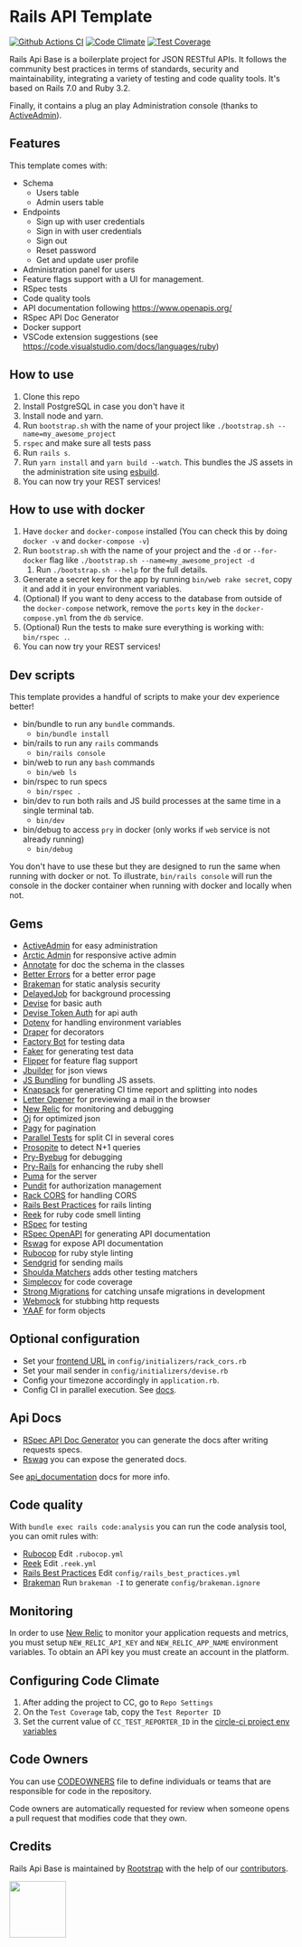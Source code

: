 # Rails API Template

[![Github Actions CI](https://github.com/rootstrap/rails_api_base/actions/workflows/ci.yml/badge.svg?event=push)](https://github.com/rootstrap/rails_api_base/actions)
[![Code Climate](https://codeclimate.com/github/rootstrap/rails_api_base/badges/gpa.svg)](https://codeclimate.com/github/rootstrap/rails_api_base)
[![Test Coverage](https://api.codeclimate.com/v1/badges/63de7f82c79f5fe82f46/test_coverage)](https://codeclimate.com/github/rootstrap/rails_api_base/test_coverage)

Rails Api Base is a boilerplate project for JSON RESTful APIs. It follows the community best practices in terms of standards, security and maintainability, integrating a variety of testing and code quality tools. It's based on Rails 7.0 and Ruby 3.2.

Finally, it contains a plug an play Administration console (thanks to [ActiveAdmin](https://github.com/activeadmin/activeadmin)).

## Features

This template comes with:
- Schema
  - Users table
  - Admin users table
- Endpoints
  - Sign up with user credentials
  - Sign in with user credentials
  - Sign out
  - Reset password
  - Get and update user profile
- Administration panel for users
- Feature flags support with a UI for management.
- RSpec tests
- Code quality tools
- API documentation following https://www.openapis.org/
- RSpec API Doc Generator
- Docker support
- VSCode extension suggestions (see <https://code.visualstudio.com/docs/languages/ruby>)

## How to use

1. Clone this repo
1. Install PostgreSQL in case you don't have it
1. Install node and yarn.
1. Run `bootstrap.sh` with the name of your project like `./bootstrap.sh --name=my_awesome_project`
1. `rspec` and make sure all tests pass
1. Run `rails s`.
1. Run `yarn install` and `yarn build --watch`. This bundles the JS assets in the administration site using [esbuild](https://github.com/evanw/esbuild).
1. You can now try your REST services!

## How to use with docker

1. Have `docker` and `docker-compose` installed (You can check this by doing `docker -v` and `docker-compose -v`)
1. Run `bootstrap.sh` with the name of your project and the `-d` or `--for-docker` flag like `./bootstrap.sh --name=my_awesome_project -d`
    1. Run `./bootstrap.sh --help` for the full details.
1. Generate a secret key for the app by running `bin/web rake secret`, copy it and add it in your environment variables.
1. (Optional) If you want to deny access to the database from outside of the `docker-compose` network, remove the `ports` key in the `docker-compose.yml` from the `db` service.
1. (Optional) Run the tests to make sure everything is working with: `bin/rspec .`.
1. You can now try your REST services!

## Dev scripts

This template provides a handful of scripts to make your dev experience better!

- bin/bundle to run any `bundle` commands.
  - `bin/bundle install`
- bin/rails to run any `rails` commands
  - `bin/rails console`
- bin/web to run any `bash` commands
  - `bin/web ls`
- bin/rspec to run specs
  - `bin/rspec .`
- bin/dev to run both rails and JS build processes at the same time in a single terminal tab.
  - `bin/dev`
- bin/debug to access `pry` in docker (only works if `web` service is not already running)
  - `bin/debug`

You don't have to use these but they are designed to run the same when running with docker or not.
To illustrate, `bin/rails console` will run the console in the docker container when running with docker and locally when not.

## Gems

- [ActiveAdmin](https://github.com/activeadmin/activeadmin) for easy administration
- [Arctic Admin](https://github.com/cprodhomme/arctic_admin) for responsive active admin
- [Annotate](https://github.com/ctran/annotate_models) for doc the schema in the classes
- [Better Errors](https://github.com/charliesome/better_errors) for a better error page
- [Brakeman](https://github.com/presidentbeef/brakeman) for static analysis security
- [DelayedJob](https://github.com/collectiveidea/delayed_job) for background processing
- [Devise](https://github.com/plataformatec/devise) for basic auth
- [Devise Token Auth](https://github.com/lynndylanhurley/devise_token_auth) for api auth
- [Dotenv](https://github.com/bkeepers/dotenv) for handling environment variables
- [Draper](https://github.com/drapergem/draper) for decorators
- [Factory Bot](https://github.com/thoughtbot/factory_bot) for testing data
- [Faker](https://github.com/stympy/faker) for generating test data
- [Flipper](https://github.com/jnunemaker/flipper) for feature flag support
- [Jbuilder](https://github.com/rails/jbuilder) for json views
- [JS Bundling](https://github.com/rails/jsbundling-rails) for bundling JS assets.
- [Knapsack](https://github.com/KnapsackPro/knapsack) for generating CI time report and splitting into nodes
- [Letter Opener](https://github.com/ryanb/letter_opener) for previewing a mail in the browser
- [New Relic](https://github.com/newrelic/newrelic-ruby-agent) for monitoring and debugging
- [Oj](https://github.com/ohler55/oj) for optimized json
- [Pagy](https://github.com/ddnexus/pagy) for pagination
- [Parallel Tests](https://github.com/grosser/parallel_tests) for split CI in several cores
- [Prosopite](https://github.com/charkost/prosopite) to detect N+1 queries
- [Pry-Byebug](https://github.com/deivid-rodriguez/pry-byebug) for debugging
- [Pry-Rails](https://github.com/pry/pry-rails) for enhancing the ruby shell
- [Puma](https://github.com/puma/puma) for the server
- [Pundit](https://github.com/varvet/pundit) for authorization management
- [Rack CORS](https://github.com/cyu/rack-cors) for handling CORS
- [Rails Best Practices](https://github.com/flyerhzm/rails_best_practices) for rails linting
- [Reek](https://github.com/troessner/reek) for ruby code smell linting
- [RSpec](https://github.com/rspec/rspec) for testing
- [RSpec OpenAPI](https://github.com/exoego/rspec-openapi) for generating API documentation
- [Rswag](https://github.com/rswag/rswag) for expose API documentation
- [Rubocop](https://github.com/bbatsov/rubocop/) for ruby style linting
- [Sendgrid](https://github.com/stephenb/sendgrid) for sending mails
- [Shoulda Matchers](https://github.com/thoughtbot/shoulda-matchers) adds other testing matchers
- [Simplecov](https://github.com/colszowka/simplecov) for code coverage
- [Strong Migrations](https://github.com/ankane/strong_migrations) for catching unsafe migrations in development
- [Webmock](https://github.com/bblimke/webmock) for stubbing http requests
- [YAAF](https://github.com/rootstrap/yaaf) for form objects

## Optional configuration

- Set your [frontend URL](https://github.com/cyu/rack-cors#origin) in `config/initializers/rack_cors.rb`
- Set your mail sender in `config/initializers/devise.rb`
- Config your timezone accordingly in `application.rb`.
- Config CI in parallel execution. See [docs](docs/ci.md).

## Api Docs

- [RSpec API Doc Generator](https://github.com/exoego/rspec-openapi) you can generate the docs after writing requests specs.
- [Rswag](https://github.com/rswag/rswag) you can expose the generated docs.

See [api_documentation](./docs/api_documentation.md) docs for more info.

## Code quality

With `bundle exec rails code:analysis` you can run the code analysis tool, you can omit rules with:

- [Rubocop](https://github.com/bbatsov/rubocop/blob/master/config/default.yml) Edit `.rubocop.yml`
- [Reek](https://github.com/troessner/reek#configuration-file) Edit `.reek.yml`
- [Rails Best Practices](https://github.com/flyerhzm/rails_best_practices#custom-configuration) Edit `config/rails_best_practices.yml`
- [Brakeman](https://github.com/presidentbeef/brakeman) Run `brakeman -I` to generate `config/brakeman.ignore`

## Monitoring

In order to use [New Relic](https://newrelic.com) to monitor your application requests and metrics, you must setup `NEW_RELIC_API_KEY` and `NEW_RELIC_APP_NAME` environment variables.
To obtain an API key you must create an account in the platform.

## Configuring Code Climate

1. After adding the project to CC, go to `Repo Settings`
1. On the `Test Coverage` tab, copy the `Test Reporter ID`
1. Set the current value of `CC_TEST_REPORTER_ID` in the [circle-ci project env variables](https://circleci.com/docs/2.0/env-vars/#setting-an-environment-variable-in-a-project)

## Code Owners

You can use [CODEOWNERS](https://help.github.com/en/articles/about-code-owners) file to define individuals or teams that are responsible for code in the repository.

Code owners are automatically requested for review when someone opens a pull request that modifies code that they own.

## Credits

Rails Api Base is maintained by [Rootstrap](http://www.rootstrap.com) with the help of our
[contributors](https://github.com/rootstrap/rails_api_base/contributors).

[<img src="https://s3-us-west-1.amazonaws.com/rootstrap.com/img/rs.png" width="100"/>](http://www.rootstrap.com)
